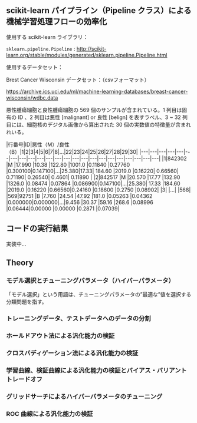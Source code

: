 ## scikit-learn パイプライン（Pipeline クラス）による機械学習処理フローの効率化

使用する scikit-learn ライブラリ：

`sklearn.pipeline.Pipeline` : http://scikit-learn.org/stable/modules/generated/sklearn.pipeline.Pipeline.html

使用するデータセット：

Brest Cancer Wisconsin データセット：（csvフォーマット）

https://archive.ics.uci.edu/ml/machine-learning-databases/breast-cancer-wisconsin/wdbc.data

悪性腫瘍細胞と良性腫瘍細胞の 569 個のサンプルが含まれている。1 列目は固有の ID 、2 列目は悪性 [malignant] or 良性 [belign] を表すラベル、3 ~ 32 列目には、細胞核のデジタル画像から算出された 30 個の実数値の特徴量が含まれれいる。

|行番号|ID|悪性（M）/良性（B）|1|2|3|4|5|6|7|8|...|22|23|24|25|26|27|28|29|30|
|---|---|---|---|---|---|---|---|---|---|---|---|---|---|---|---|---|---|---|---|---|---|---|
|1|842302  |M  |17.990  |10.38  |122.80  |1001.0  |0.11840  |0.27760  |0.300100|0.147100|...|25.380|17.33|  184.60  |2019.0  |0.16220|  0.66560| 0.71190|  0.26540|  0.4601|  0.11890 |
|2|842517  |M  |20.570  |17.77  |132.90  |1326.0  |0.08474  |0.07864  |0.086900|0.147100|...|25.380|  17.33  |184.60  |2019.0  |0.16220  |0.66560|0.24160  |0.18600  |0.2750  |0.08902|
|3|
|...|
|568|
|569|92751  |B   |7.760  |24.54   |47.92   |181.0  |0.05263  |0.04362  |0.000000|0.000000|...|9.456  |30.37   |59.16   |268.6  |0.08996  |0.06444|0.00000  |0.00000  |0.2871  |0.07039|

## コードの実行結果

実装中...

## Theory

### モデル選択とチューニングパラメータ（ハイパーパラメータ）

「モデル選択」という用語は、チューニングパラメータの”最適な”値を選択する分類問題を指す。

### トレーニングデータ、テストデータへのデータの分割

### ホールドアウト法による汎化能力の検証

### クロスバディゲーション法による汎化能力の検証

### 学習曲線、検証曲線による汎化能力の検証とバイアス・バリアントトレードオフ

### グリッドサーチによるハイパーパラメータのチューニング

### ROC 曲線による汎化能力の検証

